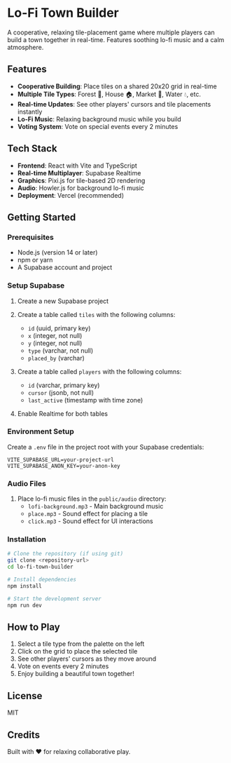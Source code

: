 # Lo-Fi Town Builder

A cooperative, relaxing tile-placement game where multiple players can build a town together in real-time. Features soothing lo-fi music and a calm atmosphere.

## Features

- **Cooperative Building**: Place tiles on a shared 20x20 grid in real-time
- **Multiple Tile Types**: Forest 🌲, House 🏠, Market 🏪, Water 💧, etc.
- **Real-time Updates**: See other players' cursors and tile placements instantly
- **Lo-Fi Music**: Relaxing background music while you build
- **Voting System**: Vote on special events every 2 minutes

## Tech Stack

- **Frontend**: React with Vite and TypeScript
- **Real-time Multiplayer**: Supabase Realtime
- **Graphics**: Pixi.js for tile-based 2D rendering
- **Audio**: Howler.js for background lo-fi music
- **Deployment**: Vercel (recommended)

## Getting Started

### Prerequisites

- Node.js (version 14 or later)
- npm or yarn
- A Supabase account and project

### Setup Supabase

1. Create a new Supabase project
2. Create a table called `tiles` with the following columns:
   - `id` (uuid, primary key)
   - `x` (integer, not null)
   - `y` (integer, not null)
   - `type` (varchar, not null)
   - `placed_by` (varchar)

3. Create a table called `players` with the following columns:
   - `id` (varchar, primary key)
   - `cursor` (jsonb, not null)
   - `last_active` (timestamp with time zone)

4. Enable Realtime for both tables

### Environment Setup

Create a `.env` file in the project root with your Supabase credentials:

```
VITE_SUPABASE_URL=your-project-url
VITE_SUPABASE_ANON_KEY=your-anon-key
```

### Audio Files

1. Place lo-fi music files in the `public/audio` directory:
   - `lofi-background.mp3` - Main background music
   - `place.mp3` - Sound effect for placing a tile
   - `click.mp3` - Sound effect for UI interactions

### Installation

```bash
# Clone the repository (if using git)
git clone <repository-url>
cd lo-fi-town-builder

# Install dependencies
npm install

# Start the development server
npm run dev
```

## How to Play

1. Select a tile type from the palette on the left
2. Click on the grid to place the selected tile
3. See other players' cursors as they move around
4. Vote on events every 2 minutes
5. Enjoy building a beautiful town together!

## License

MIT

## Credits

Built with ❤️ for relaxing collaborative play.
